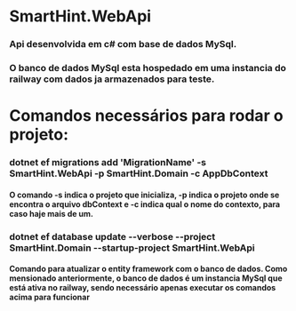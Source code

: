 # SmartHint.WebApi
### Api desenvolvida em c# com base de dados MySql.
### O banco de dados MySql esta hospedado em uma instancia do railway com dados ja armazenados para teste.

# Comandos necessários para rodar o projeto: 
### dotnet ef migrations add 'MigrationName' -s SmartHint.WebApi -p SmartHint.Domain -c AppDbContext
#### O comando -s indica o projeto que inicializa, -p indica o projeto onde se encontra o arquivo dbContext e -c indica qual o nome do contexto, para caso haje mais de um.
### dotnet ef database update --verbose --project SmartHint.Domain --startup-project SmartHint.WebApi
#### Comando para atualizar o entity framework com o banco de dados. Como mensionado anteriormente, o banco de dados é um instancia MySql que está ativa no railway, sendo necessário apenas executar os comandos acima para funcionar
